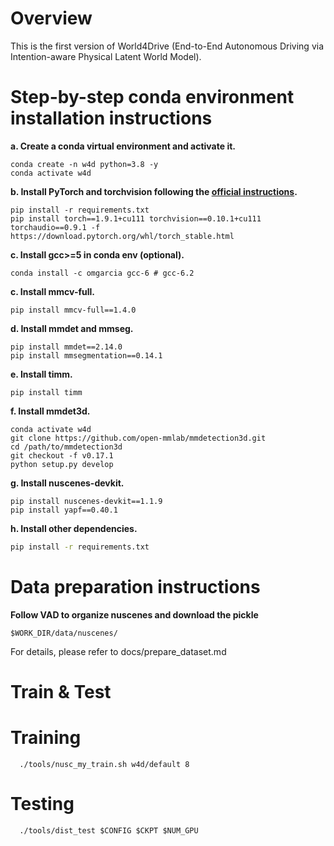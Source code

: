 # Overview
This is the first version of World4Drive (End-to-End Autonomous Driving via Intention-aware Physical Latent World Model).


# Step-by-step conda environment installation instructions

**a. Create a conda virtual environment and activate it.**
```shell
conda create -n w4d python=3.8 -y
conda activate w4d
```

**b. Install PyTorch and torchvision following the [official instructions](https://pytorch.org/).**
```shell
pip install -r requirements.txt
pip install torch==1.9.1+cu111 torchvision==0.10.1+cu111 torchaudio==0.9.1 -f https://download.pytorch.org/whl/torch_stable.html
```

**c. Install gcc>=5 in conda env (optional).**
```shell
conda install -c omgarcia gcc-6 # gcc-6.2
```

**c. Install mmcv-full.**
```shell
pip install mmcv-full==1.4.0

```

**d. Install mmdet and mmseg.**
```shell
pip install mmdet==2.14.0
pip install mmsegmentation==0.14.1
```

**e. Install timm.**
```shell
pip install timm
```

**f. Install mmdet3d.**
```shell
conda activate w4d
git clone https://github.com/open-mmlab/mmdetection3d.git
cd /path/to/mmdetection3d
git checkout -f v0.17.1
python setup.py develop
```

**g. Install nuscenes-devkit.**
```shell
pip install nuscenes-devkit==1.1.9
pip install yapf==0.40.1
```

**h. Install other dependencies.**
```bash
pip install -r requirements.txt
```

# Data preparation instructions

**Follow VAD to organize nuscenes and download the pickle**
```shell
$WORK_DIR/data/nuscenes/
```
For details, please refer to docs/prepare_dataset.md

# Train & Test

# Training
```shell
  ./tools/nusc_my_train.sh w4d/default 8
```

# Testing
```shell
  ./tools/dist_test $CONFIG $CKPT $NUM_GPU
```